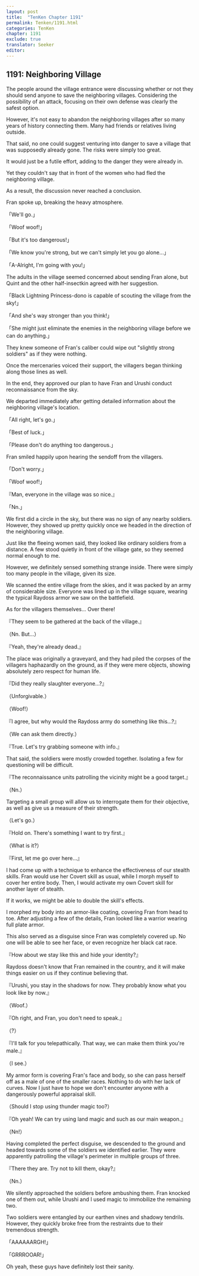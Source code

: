 ```yaml
---
layout: post
title:  "TenKen Chapter 1191"
permalink: Tenken/1191.html
categories: TenKen
chapter: 1191
exclude: true
translator: Seeker
editor: 
---
```

<h2>1191: Neighboring Village</h2>

The people around the village entrance were discussing whether or not they should send anyone to save the neighboring villages. Considering the possibility of an attack, focusing on their own defense was clearly the safest option.

However, it's not easy to abandon the neighboring villages after so many years of history connecting them. Many had friends or relatives living outside.

That said, no one could suggest venturing into danger to save a village that was supposedly already gone. The risks were simply too great.

It would just be a futile effort, adding to the danger they were already in.

Yet they couldn't say that in front of the women who had fled the neighboring village.

As a result, the discussion never reached a conclusion.

Fran spoke up, breaking the heavy atmosphere.

「We'll go.」

「Woof woof!」

「But it's too dangerous!」

「We know you're strong, but we can't simply let you go alone...」

「A-Alright, I'm going with you!」

The adults in the village seemed concerned about sending Fran alone, but Quint and the other half-insectkin agreed with her suggestion.

「Black Lightning Princess-dono is capable of scouting the village from the sky!」

「And she's way stronger than you think!」

「She might just eliminate the enemies in the neighboring village before we can do anything.」

They knew someone of Fran's caliber could wipe out "slightly strong soldiers" as if they were nothing.

Once the mercenaries voiced their support, the villagers began thinking along those lines as well.

In the end, they approved our plan to have Fran and Urushi conduct reconnaissance from the sky.

We departed immediately after getting detailed information about the neighboring village's location.

「All right, let's go.」

「Best of luck.」

「Please don't do anything too dangerous.」

Fran smiled happily upon hearing the sendoff from the villagers.

「Don't worry.」

「Woof woof!」

『Man, everyone in the village was so nice.』

「Nn.」

We first did a circle in the sky, but there was no sign of any nearby soldiers. However, they showed up pretty quickly once we headed in the direction of the neighboring village.

Just like the fleeing women said, they looked like ordinary soldiers from a distance. A few stood quietly in front of the village gate, so they seemed normal enough to me.

However, we definitely sensed something strange inside. There were simply too many people in the village, given its size.

We scanned the entire village from the skies, and it was packed by an army of considerable size. Everyone was lined up in the village square, wearing the typical Raydoss armor we saw on the battlefield.

As for the villagers themselves... Over there!

『They seem to be gathered at the back of the village.』

（Nn. But...）

『Yeah, they're already dead.』

The place was originally a graveyard, and they had piled the corpses of the villagers haphazardly on the ground, as if they were mere objects, showing absolutely zero respect for human life.

『Did they really slaughter everyone...?』

（Unforgivable.）

（Woof!）

『I agree, but why would the Raydoss army do something like this...?』

（We can ask them directly.）

『True. Let's try grabbing someone with info.』

That said, the soldiers were mostly crowded together. Isolating a few for questioning will be difficult.

『The reconnaissance units patrolling the vicinity might be a good target.』

（Nn.）

Targeting a small group will allow us to interrogate them for their objective, as well as give us a measure of their strength.

（Let's go.）

『Hold on. There's something I want to try first.』

（What is it?）

『First, let me go over here...』

I had come up with a technique to enhance the effectiveness of our stealth skills. Fran would use her Covert skill as usual, while I morph myself to cover her entire body. Then, I would activate my own Covert skill for another layer of stealth.

If it works, we might be able to double the skill's effects.

I morphed my body into an armor-like coating, covering Fran from head to toe. After adjusting a few of the details, Fran looked like a warrior wearing full plate armor.

This also served as a disguise since Fran was completely covered up. No one will be able to see her face, or even recognize her black cat race.

『How about we stay like this and hide your identity?』

Raydoss doesn't know that Fran remained in the country, and it will make things easier on us if they continue believing that.

『Urushi, you stay in the shadows for now. They probably know what you look like by now.』

（Woof.）

『Oh right, and Fran, you don't need to speak.』

（?）

『I'll talk for you telepathically. That way, we can make them think you're male.』

（I see.）

My armor form is covering Fran's face and body, so she can pass herself off as a male of one of the smaller races. Nothing to do with her lack of curves. Now I just have to hope we don't encounter anyone with a dangerously powerful appraisal skill.

（Should I stop using thunder magic too?）

『Oh yeah! We can try using land magic and such as our main weapon.』

（Nn!）

Having completed the perfect disguise, we descended to the ground and headed towards some of the soldiers we identified earlier. They were apparently patrolling the village's perimeter in multiple groups of three.

『There they are. Try not to kill them, okay?』

（Nn.）

We silently approached the soldiers before ambushing them. Fran knocked one of them out, while Urushi and I used magic to immobilize the remaining two.

Two soldiers were entangled by our earthen vines and shadowy tendrils. However, they quickly broke free from the restraints due to their tremendous strength.

「AAAAAARGH!」

「GRRROOAR!」

Oh yeah, these guys have definitely lost their sanity.



